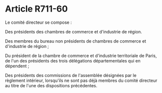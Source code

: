 # Article R711-60

Le comité directeur se compose :

Des présidents des chambres de commerce et d'industrie de région.

Des membres du bureau non présidents de chambres de commerce et d'industrie de région ;

Du président de la chambre de commerce et d'industrie territoriale de Paris, de l'un des présidents des trois délégations départementales qui en dépendent ;

Des présidents des commissions de l'assemblée désignées par le règlement intérieur, lorsqu'ils ne sont pas déjà membres du comité directeur au titre de l'une des dispositions précédentes.
